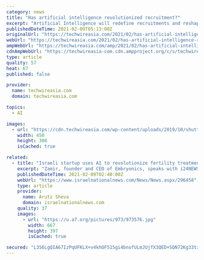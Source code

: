 ```yaml
---
category: news
title: "Has artificial intelligence revolutionized recruitment?"
excerpt: "Artificial Intelligence will redefine recruitments and reshape the workforce. It will replace 16% of recruitment sector jobs before 2029."
publishedDateTime: 2021-02-09T05:13:00Z
originalUrl: "https://techwireasia.com/2021/02/has-artificial-intelligence-revolutionized-recruitment/"
webUrl: "https://techwireasia.com/2021/02/has-artificial-intelligence-revolutionized-recruitment/"
ampWebUrl: "https://techwireasia.com/amp/2021/02/has-artificial-intelligence-revolutionized-recruitment/"
cdnAmpWebUrl: "https://techwireasia-com.cdn.ampproject.org/c/s/techwireasia.com/amp/2021/02/has-artificial-intelligence-revolutionized-recruitment/"
type: article
quality: 57
heat: 67
published: false

provider:
  name: techwireasia.com
  domain: techwireasia.com

topics:
  - AI

images:
  - url: "https://cdn.techwireasia.com/wp-content/uploads/2019/10/shutterstock_1284242140-450x300.jpg"
    width: 450
    height: 300
    isCached: true

related:
  - title: "Israeli startup uses AI to revolutionize fertility treatments"
    excerpt: "Zamir, founder and CEO of Embryonics, speaks with i24NEWS about use artificial intelligence in fertility treatments."
    publishedDateTime: 2021-02-09T02:40:00Z
    webUrl: "https://www.israelnationalnews.com/News/News.aspx/296458"
    type: article
    provider:
      name: Arutz Sheva
      domain: israelnationalnews.com
    quality: 37
    images:
      - url: "https://u.a7.org/pictures/973/973576.jpg"
        width: 667
        height: 397
        isCached: true

secured: "L356LgQIA67IzPqUFKLX+v4khOF515gi4bnofULmJUjfX3QED+SQN72Kg33tzW1iW4rmgn0KzFvK73x6U2zSr3voD8hdE2wftUo3Pci0t3sQ9l6jCfhPDrrZiFq0q1UbpH9CBeymmFZ3/cg7hPxX9q2WPhJz7suru9yxewla0LAdzX4V/K8axTnfQtKxKLQYVWg2tBilYO/C4bBSbMZFxid5QZUG0Tvpp1wY5ZI8Tq6PUkeMEPeSd3IA1qEXIPcfHYKJrV7mVCYLS7yMirSoFJY6qdL8Skf4yDl3eDklUIYwfBmnrN1KlzaI5eZIlqDVdfjXT3Fifkbe2zlZq6zFvCntprVhclQbuCwDjZkWFhc=;7eOeOF0KeGPXBdB96CzEqw=="
---
```


